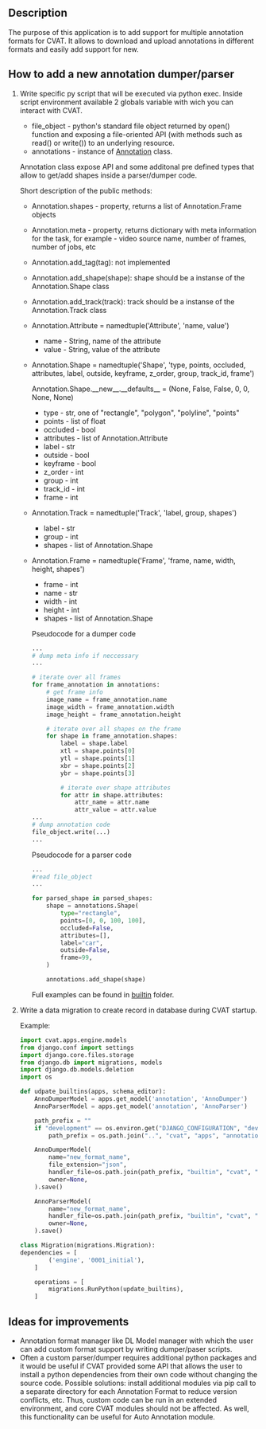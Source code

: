 ## Description
The purpose of this application is to add support for multiple annotation formats for CVAT.
It allows to download and upload annotations in different formats and easily add support for new.

## How to add a new annotation dumper/parser
1. Write specific py script that will be executed via python exec. Inside script environment available 2 globals variable with wich you can interact with CVAT.
    - file_object - python's standard file object returned by open() function and exposing a file-oriented API (with methods such as read() or write()) to an underlying resource.
    - annotations - instance of [Annotation](annotation.py#L104) class.

    Annotation class expose API and some additonal pre defined types that allow to get/add shapes inside a parser/dumper code.

    Short description of the public methods:
    - Annotation.shapes - property, returns a list of Annotation.Frame objects
    - Annotation.meta - property, returns dictionary with meta information for the task, for example - video source name, number of frames, number of jobs, etc
    - Annotation.add_tag(tag): not implemented
    - Annotation.add_shape(shape): shape should be a instanse of the Annotation.Shape class
    - Annotation.add_track(track): track should be a instanse of the Annotation.Track class
    - Annotation.Attribute = namedtuple('Attribute', 'name, value')
      - name - String, name of the attribute
      - value - String, value of the attribute

    - Annotation.Shape = namedtuple('Shape', 'type, points, occluded, attributes, label, outside, keyframe, z_order, group, track_id, frame')

      Annotation.Shape.\_\_new\_\_.\_\_defaults\_\_ = (None, False, False, 0, 0, None, None)
      - type - str, one of "rectangle", "polygon", "polyline", "points"
      - points - list of float
      - occluded - bool
      - attributes - list of Annotation.Attribute
      - label - str
      - outside - bool
      - keyframe - bool
      - z_order - int
      - group - int
      - track_id - int
      - frame - int
    - Annotation.Track = namedtuple('Track', 'label, group, shapes')
      - label - str
      - group - int
      - shapes - list of Annotation.Shape
    - Annotation.Frame = namedtuple('Frame', 'frame, name, width, height, shapes')
      - frame - int
      - name - str
      - width - int
      - height - int
      - shapes - list of Annotation.Shape

      Pseudocode for a dumper code
      ```python
      ...
      # dump meta info if neccessary
      ...

      # iterate over all frames
      for frame_annotation in annotations:
          # get frame info
          image_name = frame_annotation.name
          image_width = frame_annotation.width
          image_height = frame_annotation.height

          # iterate over all shapes on the frame
          for shape in frame_annotation.shapes:
              label = shape.label
              xtl = shape.points[0]
              ytl = shape.points[1]
              xbr = shape.points[2]
              ybr = shape.points[3]

              # iterate over shape attributes
              for attr in shape.attributes:
                  attr_name = attr.name
                  attr_value = attr.value
      ...
      # dump annotation code
      file_object.write(...)
      ...
      ```

      Pseudocode for a parser code
      ```python
      ...
      #read file_object
      ...

      for parsed_shape in parsed_shapes:
          shape = annotations.Shape(
              type="rectangle",
              points=[0, 0, 100, 100],
              occluded=False,
              attributes=[],
              label="car",
              outside=False,
              frame=99,
          )

          annotations.add_shape(shape)
      ```
      Full examples can be found in [builtin](builtin) folder.

1. Write a data migration to create record in database during CVAT startup.

    Example:
    ```python
    import cvat.apps.engine.models
    from django.conf import settings
    import django.core.files.storage
    from django.db import migrations, models
    import django.db.models.deletion
    import os

    def udpate_builtins(apps, schema_editor):
        AnnoDumperModel = apps.get_model('annotation', 'AnnoDumper')
        AnnoParserModel = apps.get_model('annotation', 'AnnoParser')

        path_prefix = ""
        if "development" == os.environ.get("DJANGO_CONFIGURATION", "development"):
            path_prefix = os.path.join("..", "cvat", "apps", "annotation")

        AnnoDumperModel(
            name="new_format_name",
            file_extension="json",
            handler_file=os.path.join(path_prefix, "builtin", "cvat", "dumper.py"),
            owner=None,
        ).save()

        AnnoParserModel(
            name="new_format_name",
            handler_file=os.path.join(path_prefix, "builtin", "cvat", "parser.py"),
            owner=None,
        ).save()

    class Migration(migrations.Migration):
    dependencies = [
            ('engine', '0001_initial'),
        ]

        operations = [
            migrations.RunPython(update_builtins),
        ]

    ```

## Ideas for improvements
- Annotation format manager like DL Model manager with which the user can add custom format support by
writing dumper/paser scripts.
- Often a custom parser/dumper requires additional python packages and it would be useful if CVAT provided some API
that allows the user to install a python dependencies from their own code without changing the source code.
Possible solutions: install additional modules via pip call to a separate directory for each Annotation Format
to reduce version conflicts, etc. Thus, custom code can be run in an extended environment, and core CVAT modules
should not be affected. As well, this functionality can be useful for Auto Annotation module.

